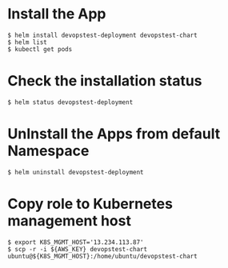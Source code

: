 # Install the App
    $ helm install devopstest-deployment devopstest-chart
    $ helm list
    $ kubectl get pods

# Check the installation status
    $ helm status devopstest-deployment

# UnInstall the Apps from default Namespace
    $ helm uninstall devopstest-deployment

# Copy role to Kubernetes management host
    $ export K8S_MGMT_HOST='13.234.113.87'
    $ scp -r -i ${AWS_KEY} devopstest-chart ubuntu@${K8S_MGMT_HOST}:/home/ubuntu/devopstest-chart

